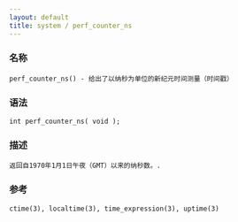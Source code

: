 ```yaml
---
layout: default
title: system / perf_counter_ns
---
```


### 名称

    perf_counter_ns() - 给出了以纳秒为单位的新纪元时间测量（时间戳）

### 语法

    int perf_counter_ns( void );

### 描述

    返回自1970年1月1日午夜（GMT）以来的纳秒数。.

### 参考

    ctime(3), localtime(3), time_expression(3), uptime(3)
